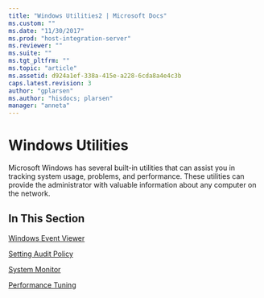 ```yaml
---
title: "Windows Utilities2 | Microsoft Docs"
ms.custom: ""
ms.date: "11/30/2017"
ms.prod: "host-integration-server"
ms.reviewer: ""
ms.suite: ""
ms.tgt_pltfrm: ""
ms.topic: "article"
ms.assetid: d924a1ef-338a-415e-a228-6cda8a4e4c3b
caps.latest.revision: 3
author: "gplarsen"
ms.author: "hisdocs; plarsen"
manager: "anneta"
---
```

# Windows Utilities
Microsoft Windows has several built-in utilities that can assist you in tracking system usage, problems, and performance. These utilities can provide the administrator with valuable information about any computer on the network.  
  
## In This Section  
 [Windows Event Viewer](../core/windows-event-viewer1.md)  
  
 [Setting Audit Policy](../core/setting-audit-policy2.md)  
  
 [System Monitor](../core/system-monitor1.md)  
  
 [Performance Tuning](../core/performance-tuning2.md)